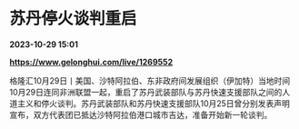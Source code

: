 # 苏丹停火谈判重启

**2023-10-29 15:01**

**https://www.gelonghui.com/live/1269552**

格隆汇10月29日丨美国、沙特阿拉伯、东非政府间发展组织（伊加特）当地时间10月29日连同非洲联盟一起，重启了苏丹武装部队与苏丹快速支援部队之间的人道主义和停火谈判。苏丹武装部队和苏丹快速支援部队10月25日曾分别发表声明宣布，双方代表团已抵达沙特阿拉伯港口城市吉达，准备开始新一轮谈判。